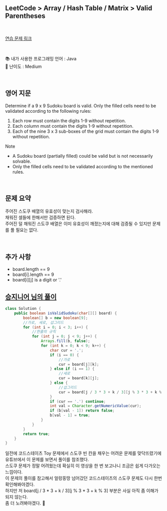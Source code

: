 ## **LeetCode > Array / Hash Table / Matrix > Valid Parentheses**

</br>

[연습 문제 링크](https://leetcode.com/problems/valid-sudoku/)

</br>

:books: 내가 사용한 프로그래밍 언어 : Java  
:roller_coaster: 난이도 : Medium

</br>

## 영어 지문

Determine if a 9 x 9 Sudoku board is valid. Only the filled cells need to be validated according to the following rules:

1. Each row must contain the digits 1-9 without repetition.
2. Each column must contain the digits 1-9 without repetition.
3. Each of the nine 3 x 3 sub-boxes of the grid must contain the digits 1-9 without repetition.

Note

- A Sudoku board (partially filled) could be valid but is not necessarily solvable.
- Only the filled cells need to be validated according to the mentioned rules.

</br>

## 문제 요약

주어진 스도쿠 배열의 유효성이 맞는지 검사해라.  
채워진 셀들에 한해서만 검증하면 된다.  
주어진 덜 채워진 스도쿠 배열은 이미 유효성이 깨졌는지에 대해 검증될 수 있지만 문제를 풀 필요는 없다.

</br>

## 추가 사항

- board.length == 9
- board[i].length == 9
- board[i][j] is a digit or '.'

## [승지니어 님의 풀이](https://www.youtube.com/watch?v=GjqMAoUeh1Q&t=457s&ab_channel=%EC%8A%B9%EC%A7%80%EB%8B%88%EC%96%B4Sengineer)

```java
class Solution {
    public boolean isValidSudoku(char[][] board) {
        boolean[] b = new boolean[9];
        //가로, 세로, 섭그리드
        for (int i = 0; i < 3; i++) {
            //한줄의 규칙
            for (int j = 0; j < 9; j++) {
                Arrays.fill(b, false);
                for (int k = 0; k < 9; k++) {
                    char cur = '.';
                    if (i == 0) {
                        //가로
                        cur = board[j][k];
                    } else if (i == 1) {
                        //세로
                        cur = board[k][j];
                    } else {
                        //섭그리드
                        cur = board[j / 3 * 3 + k / 3][j % 3 * 3 + k % 3];
                    }
                    if (cur == '.') continue;
                    int val = Character.getNumericValue(cur);
                    if (b[val - 1]) return false;
                    b[val - 1] = true;
                }
            }
        }
        return true;
    }
}
```

일전에 코드스테이츠 Toy 문제에서 스도쿠 빈 칸을 채우는 어려운 문제를 맞닥뜨렸기에 유튜브에서 이 문제를 보면서 풀이를 참조했다.  
스도쿠 문제가 정말 어려웠는데 확실히 이 영상을 한 번 보고나니 조금은 쉽게 다가오는 느낌이다.  
이 문제의 풀이를 참고해서 얼렁뚱땅 넘어갔던 코드스테이츠의 스도쿠 문제도 다시 한번 확인해봐야겠다.  
하지만 저 board[j / 3 \* 3 + k / 3][j % 3 * 3 + k % 3] 부분은 사실 아직 좀 이해가 되지 않는다.  
좀 더 노려봐야겠다. :eyes:

